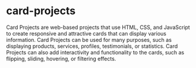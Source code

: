 # card-projects

Card Projects are web-based projects that use HTML, CSS, and JavaScript to create responsive and attractive cards that can display various information. Card Projects can be used for many purposes, such as displaying products, services, profiles, testimonials, or statistics. Card Projects can also add interactivity and functionality to the cards, such as flipping, sliding, hovering, or filtering effects.

